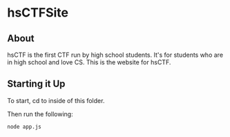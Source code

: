 hsCTFSite
=====

About
-----
hsCTF is the first CTF run by high school students. It's for students who are in high school and love CS. This is the website for hsCTF.

Starting it Up
--------------
To start, cd to inside of this folder.

Then run the following:
```shell
node app.js
```
